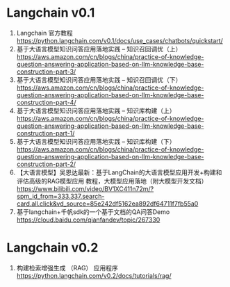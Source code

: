 # Langchain v0.1
1. Langchain 官方教程 https://python.langchain.com/v0.1/docs/use_cases/chatbots/quickstart/
2. 基于大语言模型知识问答应用落地实践 – 知识召回调优（上）https://aws.amazon.com/cn/blogs/china/practice-of-knowledge-question-answering-application-based-on-llm-knowledge-base-construction-part-3/
3. 基于大语言模型知识问答应用落地实践 – 知识召回调优（下）https://aws.amazon.com/cn/blogs/china/practice-of-knowledge-question-answering-application-based-on-llm-knowledge-base-construction-part-4/
4. 基于大语言模型知识问答应用落地实践 – 知识库构建（上）https://aws.amazon.com/cn/blogs/china/practice-of-knowledge-question-answering-application-based-on-llm-knowledge-base-construction-part-1/
5. 基于大语言模型知识问答应用落地实践 – 知识库构建（下）https://aws.amazon.com/cn/blogs/china/practice-of-knowledge-question-answering-application-based-on-llm-knowledge-base-construction-part-2/
6. 【大语言模型】吴恩达最新：基于LangChain的大语言模型应用开发+构建和评估高级的RAG模型应用 教程，大模型应用落地（附大模型开发文档）https://www.bilibili.com/video/BV1XC411n72m/?spm_id_from=333.337.search-card.all.click&vd_source=85e242df5162ea892df64711f7fb55a0
7. 基于langchain+千帆sdk的一个基于文档的QA问答Demo https://cloud.baidu.com/qianfandev/topic/267330
# Langchain v0.2
1. 构建检索增强生成 （RAG） 应用程序 https://python.langchain.com/v0.2/docs/tutorials/rag/
